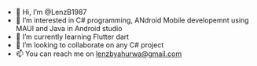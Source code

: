 - 👋 Hi, I’m @LenzB1987
- 👀 I’m interested in C# programming, ANdroid Mobile developemnt using MAUI and Java in Android studio
- 🌱 I’m currently learning Flutter dart
- 💞️ I’m looking to collaborate on any C# project
- 📫 You can reach me on lenzbyahurwa@gmail.com

<!---
LenzB1987/LenzB1987 is a ✨ special ✨ repository because its `README.md` (this file) appears on your GitHub profile.
You can click the Preview link to take a look at your changes.
--->
